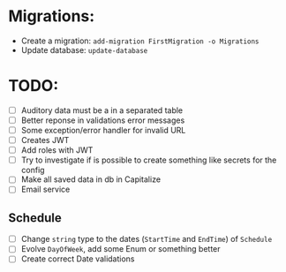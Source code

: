 # Migrations:
- Create a migration: `add-migration FirstMigration -o Migrations`
- Update database: `update-database`

# TODO:
- [ ] Auditory data must be a in a separated table
- [ ] Better reponse in validations error messages
- [ ] Some exception/error handler for invalid URL
- [ ] Creates JWT
- [ ] Add roles with JWT
- [ ] Try to investigate if is possible to create something like secrets for the config
- [ ] Make all saved data in db in Capitalize
- [ ] Email service

## Schedule
- [ ] Change `string` type to the dates (`StartTime` and `EndTime`) of `Schedule`
- [ ] Evolve `DayOfWeek`, add some Enum or something better
- [ ] Create correct Date validations